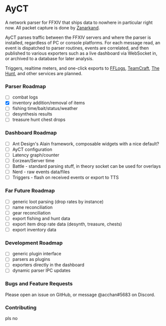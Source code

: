 # AyCT
A network parser for FFXIV that ships data to nowhere in particular right now. All
packet capture is done by [Zanarkand](https://github.com/ayyaruq/zanarkand).

AyCT parses traffic between the FFXIV servers and where the parser is installed,
regardless of PC or console platforms. For each message read, an event is dispatched
to parser routines, events are correlated, and then published to various exporters
such as a live dashboard via WebSocket in, or archived to a database for later analysis.

Triggers, realtime meters, and one-click exports to [FFLogs](https://www.fflogs.com),
[TeamCraft](https://ffxivteamcraft.com), [The Hunt](https://ffxiv-the-hunt.net),
and other services are planned.

### Parser Roadmap
- [ ] combat logs
- [x] inventory addition/removal of items
- [ ] fishing time/bait/status/weather
- [ ] desynthesis results
- [ ] treasure hunt chest drops

### Dashboard Roadmap
- [ ] Ant Design's Alain framework, composable widgets with a nice default?
- [ ] AyCT configuration
- [ ] Latency graph/counter
- [ ] Eorzean/Server time
- [ ] Battle - standard parsing stuff, in theory socket can be used for overlays
- [ ] Nerd - raw events data/files
- [ ] Triggers - flash on received events or export to TTS

### Far Future Roadmap
- [ ] generic loot parsing (drop rates by instance)
- [ ] name reconciliation
- [ ] gear reconciliation
- [ ] export fishing and hunt data
- [ ] export item drop rate data (desynth, treasure, chests)
- [ ] export inventory data

### Development Roadmap
- [ ] generic plugin interface
- [ ] parsers as plugins
- [ ] exporters directly in the dashboard
- [ ] dynamic parser IPC updates

### Bugs and Feature Requests
Please open an issue on GitHub, or message @acchan#5683 on Discord.

### Contributing
pls no
